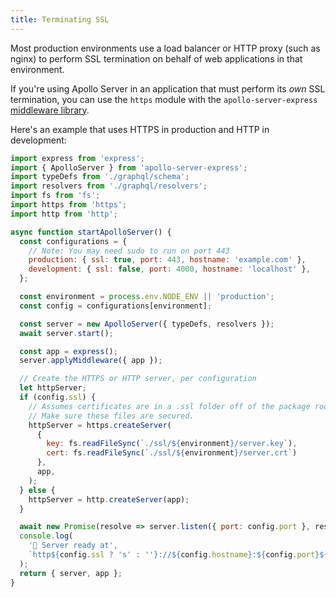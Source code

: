 ```yaml
---
title: Terminating SSL
---
```


Most production environments use a load balancer or HTTP proxy (such as nginx) to perform SSL termination on behalf of web applications in that environment.

If you're using Apollo Server in an application that must perform its _own_ SSL termination, you can use the `https` module with the `apollo-server-express` [middleware
library](../integrations/middleware/).

Here's an example that uses HTTPS in production and HTTP in development:

```javascript
import express from 'express';
import { ApolloServer } from 'apollo-server-express';
import typeDefs from './graphql/schema';
import resolvers from './graphql/resolvers';
import fs from 'fs';
import https from 'https';
import http from 'http';

async function startApolloServer() {
  const configurations = {
    // Note: You may need sudo to run on port 443
    production: { ssl: true, port: 443, hostname: 'example.com' },
    development: { ssl: false, port: 4000, hostname: 'localhost' },
  };

  const environment = process.env.NODE_ENV || 'production';
  const config = configurations[environment];

  const server = new ApolloServer({ typeDefs, resolvers });
  await server.start();

  const app = express();
  server.applyMiddleware({ app });

  // Create the HTTPS or HTTP server, per configuration
  let httpServer;
  if (config.ssl) {
    // Assumes certificates are in a .ssl folder off of the package root.
    // Make sure these files are secured.
    httpServer = https.createServer(
      {
        key: fs.readFileSync(`./ssl/${environment}/server.key`),
        cert: fs.readFileSync(`./ssl/${environment}/server.crt`)
      },
      app,
    );
  } else {
    httpServer = http.createServer(app);
  }

  await new Promise(resolve => server.listen({ port: config.port }, resolve));
  console.log(
    '🚀 Server ready at',
    `http${config.ssl ? 's' : ''}://${config.hostname}:${config.port}${server.graphqlPath}`
  );
  return { server, app };
}
```
